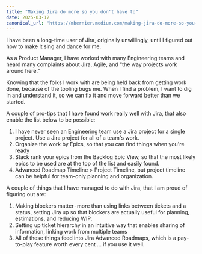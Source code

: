 ```yaml
---
title: "Making Jira do more so you don't have to"
date: 2025-03-12
canonical_url: "https://mbernier.medium.com/making-jira-do-more-so-you-dont-have-to-0dd06c32b5f9"
---
```


I have been a long-time user of Jira, originally unwillingly, until I figured out how to make it sing and dance for me.

As a Product Manager, I have worked with many Engineering teams and heard many complaints about Jira, Agile, and "the way projects work around here." 

Knowing that the folks I work with are being held back from getting work done, because of the tooling bugs me. When I find a problem, I want to dig in and understand it, so we can fix it and move forward better than we started. 

A couple of pro-tips that I have found work really well with Jira, that also enable the list below to be possible:

1. I have never seen an Engineering team use a Jira project for a single project. Use a Jira project for all of a team's work.
2. Organize the work by Epics, so that you can find things when you're ready
3. Stack rank your epics from the Backlog Epic View, so that the most likely epics to be used are at the top of the list and easily found.
4. Advanced Roadmap Timeline > Project Timeline, but project timeline can be helpful for team-only planning and organization. 

A couple of things that I have managed to do with Jira, that I am proud of figuring out are:

1. Making blockers matter - more than using links between tickets and a status, setting Jira up so that blockers are actually useful for planning, estimations, and reducing WIP.
2. Setting up ticket hierarchy in an intuitive way that enables sharing of information, linking work from multiple teams 
3. All of these things feed into Jira Advanced Roadmaps, which is a pay-to-play feature worth every cent … if you use it well.